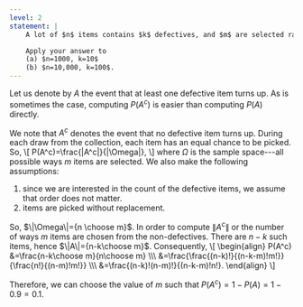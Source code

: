 ```yaml
---
level: 2
statement: |
    A lot of $n$ items contains $k$ defectives, and $m$ are selected randomly and inspected. How should the value of $m$ be chosen so that the probability that at least one defective item turns up is $0.9$? 

    Apply your answer to  
    (a) $n=1000, k=10$
    (b) $n=10,000, k=100$.
---
```

Let us denote by $A$ the event that at least one defective item turns up. As is sometimes the case, computing $P(A^c)$ is easier than computing $P(A)$ directly. 

We note that $A^c$ denotes the event that no defective item turns up. During each draw from the collection, each item has an equal chance to be picked. So, 
\\[
	P(A^c)=\frac{\|A^c\|}{\|\Omega\|},
\\]
where $\Omega$ is the sample space---all possible ways $m$ items are selected. We also make the following assumptions:  
1. since we are interested in the count of the defective items, we assume that order does not matter.   
2. items are picked without replacement.  

So, $\|\Omega\|={n \choose m}$. In order to compute $\|A^c\|$ or the number of ways $m$ items are chosen from the non-defectives. There are $n-k$ such items, hence $\|A\|={n-k\choose m}$. Consequently,
\\[
\begin{align}
P(A^c) &=\frac{n-k\choose m}{n\choose m} \\\\\\
&=\frac{\frac{(n-k)!}{(n-k-m)!m!}}{\frac{n!}{(n-m)!m!}} \\\\\\
&=\frac{(n-k)!(n-m)!}{(n-k-m)!n!}.
\end{align}
\\]

Therefore, we can choose the value of $m$ such that $P(A^c)=1-P(A)=1-0.9=0.1$.
